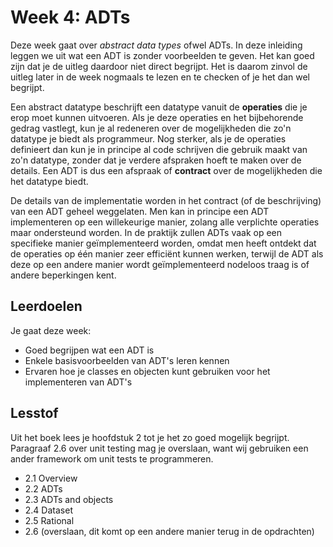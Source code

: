 # Week 4: ADTs

Deze week gaat over *abstract data types* ofwel ADTs. In deze inleiding leggen we uit wat een ADT is zonder voorbeelden te geven. Het kan goed zijn dat je de uitleg daardoor niet direct begrijpt. Het is daarom zinvol de uitleg later in de week nogmaals te lezen en te checken of je het dan wel begrijpt.

Een abstract datatype beschrijft een datatype vanuit de **operaties** die je erop moet kunnen uitvoeren. Als je deze operaties en het bijbehorende gedrag vastlegt, kun je al redeneren over de mogelijkheden die zo'n datatype je biedt als programmeur. Nog sterker, als je de operaties definieert dan kun je in principe al code schrijven die gebruik maakt van zo'n datatype, zonder dat je verdere afspraken hoeft te maken over de details. Een ADT is dus een afspraak of **contract** over de mogelijkheden die het datatype biedt.

De details van de implementatie worden in het contract (of de beschrijving) van een ADT geheel weggelaten. Men kan in principe een ADT implementeren op een willekeurige manier, zolang alle verplichte operaties maar ondersteund worden. In de praktijk zullen ADTs vaak op een specifieke manier geïmplementeerd worden, omdat men heeft ontdekt dat de operaties op één manier zeer efficiënt kunnen werken, terwijl de ADT als deze op een andere manier wordt geïmplementeerd nodeloos traag is of andere beperkingen kent.

## Leerdoelen

Je gaat deze week:

- Goed begrijpen wat een ADT is
- Enkele basisvoorbeelden van ADT's leren kennen
- Ervaren hoe je classes en objecten kunt gebruiken voor het implementeren van ADT's

## Lesstof

Uit het boek lees je hoofdstuk 2 tot je het zo goed mogelijk begrijpt. Paragraaf 2.6 over unit testing mag je overslaan, want wij gebruiken een ander framework om unit tests te programmeren.

- 2.1 Overview
- 2.2 ADTs
- 2.3 ADTs and objects
- 2.4 Dataset
- 2.5 Rational
- 2.6 (overslaan, dit komt op een andere manier terug in de opdrachten)
